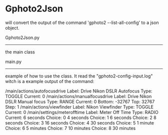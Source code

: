 Gphoto2Json
==============
will convert the output of the command 'gphoto2 --list-all-config'
to a json object.

Gphoto2Json.py
______________
the main class

main.py
______________
example of how to use the class.
It read the "gphoto2-config-input.log" witch is a example output of the command:

/main/actions/autofocusdrive
Label: Drive Nikon DSLR Autofocus
Type: TOGGLE
Current: 0
/main/actions/manualfocusdrive
Label: Drive Nikon DSLR Manual focus
Type: RANGE
Current: 0
Bottom: -32767
Top: 32767
Step: 1
/main/actions/viewfinder
Label: Nikon Viewfinder
Type: TOGGLE
Current: 0
/main/settings/meterofftime
Label: Meter Off Time
Type: RADIO
Current: 6 seconds
Choice: 0 4 seconds
Choice: 1 6 seconds
Choice: 2 8 seconds
Choice: 3 16 seconds
Choice: 4 30 seconds
Choice: 5 1 minute
Choice: 6 5 minutes
Choice: 7 10 minutes
Choice: 8 30 minutes


